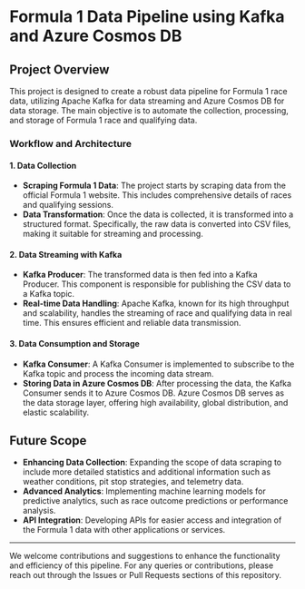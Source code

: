# Formula 1 Data Pipeline using Kafka and Azure Cosmos DB

## Project Overview

This project is designed to create a robust data pipeline for Formula 1 race data, utilizing Apache Kafka for data streaming and Azure Cosmos DB for data storage. The main objective is to automate the collection, processing, and storage of Formula 1 race and qualifying data.

### Workflow and Architecture

#### 1. Data Collection
- **Scraping Formula 1 Data**: The project starts by scraping data from the official Formula 1 website. This includes comprehensive details of races and qualifying sessions.
- **Data Transformation**: Once the data is collected, it is transformed into a structured format. Specifically, the raw data is converted into CSV files, making it suitable for streaming and processing.

#### 2. Data Streaming with Kafka
- **Kafka Producer**: The transformed data is then fed into a Kafka Producer. This component is responsible for publishing the CSV data to a Kafka topic.
- **Real-time Data Handling**: Apache Kafka, known for its high throughput and scalability, handles the streaming of race and qualifying data in real time. This ensures efficient and reliable data transmission.

#### 3. Data Consumption and Storage
- **Kafka Consumer**: A Kafka Consumer is implemented to subscribe to the Kafka topic and process the incoming data stream.
- **Storing Data in Azure Cosmos DB**: After processing the data, the Kafka Consumer sends it to Azure Cosmos DB. Azure Cosmos DB serves as the data storage layer, offering high availability, global distribution, and elastic scalability.

## Future Scope
- **Enhancing Data Collection**: Expanding the scope of data scraping to include more detailed statistics and additional information such as weather conditions, pit stop strategies, and telemetry data.
- **Advanced Analytics**: Implementing machine learning models for predictive analytics, such as race outcome predictions or performance analysis.
- **API Integration**: Developing APIs for easier access and integration of the Formula 1 data with other applications or services.

---

We welcome contributions and suggestions to enhance the functionality and efficiency of this pipeline. For any queries or contributions, please reach out through the Issues or Pull Requests sections of this repository.
